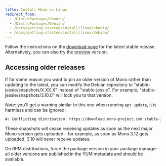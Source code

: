 ```yaml
---
title: Install Mono on Linux
redirect_from:
  - /DistroPackages/Ubuntu/
  - /DistroPackages/Debian/
  - /docs/getting-started/install/linux/ubuntu/
  - /docs/getting-started/install/linux/debian/
---
```


Follow the instructions on the [download page](/download/stable/#download-lin) for the latest stable release. Alternatively, you can also try the [preview](/download/preview/#download-lin) version.

Accessing older releases
------------------------

If for some reason you want to pin an older version of Mono rather than updating to the latest, you can modify the Debian repository to "stable-jessie/snapshots/X.XX.X" instead of "stable-jessie". For example, "stable-jessie/snapshots/3.10.0" will lock you to that version.

_Note:_ you'll get a warning similar to this one when running `apt update`, it is harmless and can be ignored:

```bash
W: Conflicting distribution: https://download.mono-project.com stable-jessie/snapshots/3.10.0.160 InRelease (expected stable-jessie/snapshots but got jessie)
```

These snapshots will cease receiving updates as soon as the next major Mono version gets uploaded - for example, as soon as Mono 3.12 gets uploaded, 3.10 will never receive updates.

On RPM distributions, force the package version in your package manager - all older versions are published in the YUM metadata and should be available.
